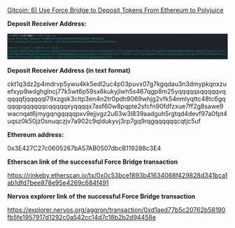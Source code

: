 [Gitcoin: 6) Use Force Bridge to Deposit Tokens From Ethereum to Polyjuice](https://gitcoin.co/issue/nervosnetwork/grants/7/100026213)



**Deposit Receiver Address:**

![Deposit Receiver Address screenshot](./l1-2depositaddress.png)


**Deposit Receiver Address (in text format)**

ckt1q3dz2p4mdrvp5ywu4kk5edl2uc4p03puvx07g7kgqdau3n3dmypkqnxzuefxyp9wdghglncj77k5wt6p59sx6kukyjlwh5s467qgp8m25yqqqqqsqqqqqvqqqqqfjqqqqql79xzgsk3cltp3en4n2tr0pdh9069whjg2vfk54nmlyqttc48tc6gqqqqpqqqqqqcqqqqqxyqqqqx7asf60w8pqpte2sfcfn90fdfzxue7ff2g8sawe9wacnqat6jmygqngqqqqpxv9ejjvgz2u63w3l839aadguh5rgtqd4devf97a0fpt4uqsz0k50jz0snuqczjv7a902c9qldukyvj3rp7gq9rqgqqqqqqcqtjc5uf

**Ethereum address:**

0x3E427C27c0605267bA57AB0507dbcB119288c3E4

**Etherscan link of the successful Force Bridge transaction**

https://rinkeby.etherscan.io/tx/0x0c53bce1893b41634068f429828d341bca1ab1dfd7bee878e95e4269c684f491

**Nervos explorer link of the successful Force Bridge transaction**

https://explorer.nervos.org/aggron/transaction/0xd1aed77b5c20762b58190fb5fe1957917d1292c0a542cc14d7c18b2b2d94458e
